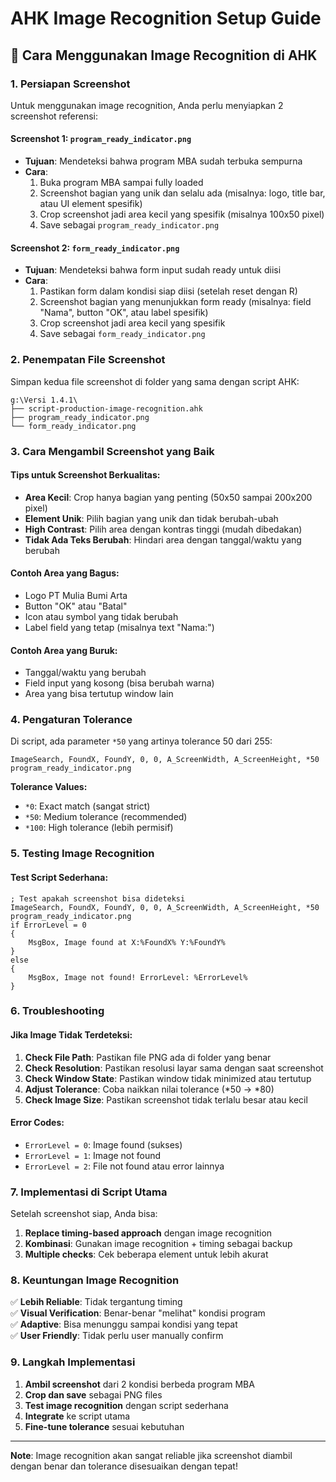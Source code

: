 # AHK Image Recognition Setup Guide

## 📸 Cara Menggunakan Image Recognition di AHK

### 1. **Persiapan Screenshot**

Untuk menggunakan image recognition, Anda perlu menyiapkan 2 screenshot referensi:

#### Screenshot 1: `program_ready_indicator.png`
- **Tujuan**: Mendeteksi bahwa program MBA sudah terbuka sempurna
- **Cara**:
  1. Buka program MBA sampai fully loaded
  2. Screenshot bagian yang unik dan selalu ada (misalnya: logo, title bar, atau UI element spesifik)
  3. Crop screenshot jadi area kecil yang spesifik (misalnya 100x50 pixel)
  4. Save sebagai `program_ready_indicator.png`

#### Screenshot 2: `form_ready_indicator.png` 
- **Tujuan**: Mendeteksi bahwa form input sudah ready untuk diisi
- **Cara**:
  1. Pastikan form dalam kondisi siap diisi (setelah reset dengan R)
  2. Screenshot bagian yang menunjukkan form ready (misalnya: field "Nama", button "OK", atau label spesifik)
  3. Crop screenshot jadi area kecil yang spesifik
  4. Save sebagai `form_ready_indicator.png`

### 2. **Penempatan File Screenshot**

Simpan kedua file screenshot di folder yang sama dengan script AHK:
```
g:\Versi 1.4.1\
├── script-production-image-recognition.ahk
├── program_ready_indicator.png
└── form_ready_indicator.png
```

### 3. **Cara Mengambil Screenshot yang Baik**

#### Tips untuk Screenshot Berkualitas:
- **Area Kecil**: Crop hanya bagian yang penting (50x50 sampai 200x200 pixel)
- **Element Unik**: Pilih bagian yang unik dan tidak berubah-ubah
- **High Contrast**: Pilih area dengan kontras tinggi (mudah dibedakan)
- **Tidak Ada Teks Berubah**: Hindari area dengan tanggal/waktu yang berubah

#### Contoh Area yang Bagus:
- Logo PT Mulia Bumi Arta
- Button "OK" atau "Batal"
- Icon atau symbol yang tidak berubah
- Label field yang tetap (misalnya text "Nama:")

#### Contoh Area yang Buruk:
- Tanggal/waktu yang berubah
- Field input yang kosong (bisa berubah warna)
- Area yang bisa tertutup window lain

### 4. **Pengaturan Tolerance**

Di script, ada parameter `*50` yang artinya tolerance 50 dari 255:
```ahk
ImageSearch, FoundX, FoundY, 0, 0, A_ScreenWidth, A_ScreenHeight, *50 program_ready_indicator.png
```

**Tolerance Values:**
- `*0`: Exact match (sangat strict)
- `*50`: Medium tolerance (recommended)
- `*100`: High tolerance (lebih permisif)

### 5. **Testing Image Recognition**

#### Test Script Sederhana:
```ahk
; Test apakah screenshot bisa dideteksi
ImageSearch, FoundX, FoundY, 0, 0, A_ScreenWidth, A_ScreenHeight, *50 program_ready_indicator.png
if ErrorLevel = 0
{
    MsgBox, Image found at X:%FoundX% Y:%FoundY%
}
else
{
    MsgBox, Image not found! ErrorLevel: %ErrorLevel%
}
```

### 6. **Troubleshooting**

#### Jika Image Tidak Terdeteksi:
1. **Check File Path**: Pastikan file PNG ada di folder yang benar
2. **Check Resolution**: Pastikan resolusi layar sama dengan saat screenshot
3. **Check Window State**: Pastikan window tidak minimized atau tertutup
4. **Adjust Tolerance**: Coba naikkan nilai tolerance (*50 → *80)
5. **Check Image Size**: Pastikan screenshot tidak terlalu besar atau kecil

#### Error Codes:
- `ErrorLevel = 0`: Image found (sukses)
- `ErrorLevel = 1`: Image not found
- `ErrorLevel = 2`: File not found atau error lainnya

### 7. **Implementasi di Script Utama**

Setelah screenshot siap, Anda bisa:

1. **Replace timing-based approach** dengan image recognition
2. **Kombinasi**: Gunakan image recognition + timing sebagai backup
3. **Multiple checks**: Cek beberapa element untuk lebih akurat

### 8. **Keuntungan Image Recognition**

✅ **Lebih Reliable**: Tidak tergantung timing  
✅ **Visual Verification**: Benar-benar "melihat" kondisi program  
✅ **Adaptive**: Bisa menunggu sampai kondisi yang tepat  
✅ **User Friendly**: Tidak perlu user manually confirm  

### 9. **Langkah Implementasi**

1. **Ambil screenshot** dari 2 kondisi berbeda program MBA
2. **Crop dan save** sebagai PNG files  
3. **Test image recognition** dengan script sederhana
4. **Integrate** ke script utama
5. **Fine-tune tolerance** sesuai kebutuhan

---

**Note**: Image recognition akan sangat reliable jika screenshot diambil dengan benar dan tolerance disesuaikan dengan tepat!
